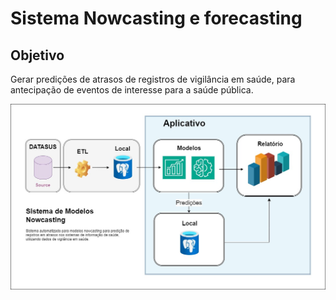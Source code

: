 # Sistema Nowcasting e forecasting

## Objetivo
Gerar predições de atrasos de registros de vigilância em saúde, para antecipação de eventos de interesse para a saúde pública.


![Projeto](./relatorios/img/diagrama.jpg "Diagrama do projeto")

